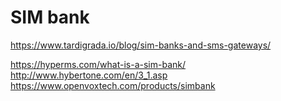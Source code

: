 # SIM bank
https://www.tardigrada.io/blog/sim-banks-and-sms-gateways/

https://hyperms.com/what-is-a-sim-bank/
http://www.hybertone.com/en/3_1.asp
https://www.openvoxtech.com/products/simbank
